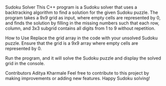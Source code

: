 Sudoku Solver
This C++ program is a Sudoku solver that uses a backtracking algorithm to find a solution for the given Sudoku puzzle. The program takes a 9x9 grid as input, where empty cells are represented by 0, and finds the solution by filling in the missing numbers such that each row, column, and 3x3 subgrid contains all digits from 1 to 9 without repetition.

How to Use
Replace the grid array in the code with your unsolved Sudoku puzzle. Ensure that the grid is a 9x9 array where empty cells are represented by 0.

Run the program, and it will solve the Sudoku puzzle and display the solved grid in the console.

Contributors
Aditya Kharmale
Feel free to contribute to this project by making improvements or adding new features. Happy Sudoku solving!
